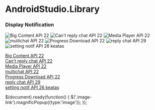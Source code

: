 # AndroidStudio.Library

### Display Notification
![Big Content API 22](https://user-images.githubusercontent.com/37952748/75747217-f2c43a80-5d4e-11ea-8920-cd1a3320a39c.jpeg=500x500)
![Can't reply chat API 22](https://user-images.githubusercontent.com/37952748/75747224-f48dfe00-5d4e-11ea-9d3a-8874bd12f6a8.jpeg=500x500)
![Media Player API 22](https://user-images.githubusercontent.com/37952748/75747225-f5269480-5d4e-11ea-91be-6b84eb752cc5.jpeg=500x500)
![multichat API 22](https://user-images.githubusercontent.com/37952748/75747230-f5bf2b00-5d4e-11ea-9b28-0b9a2c1e8772.jpeg|width=500)
![Progress Download API 22](https://user-images.githubusercontent.com/37952748/75747232-f657c180-5d4e-11ea-89b6-a2c51769454a.jpeg=500x500)
![reply chat API 29](https://user-images.githubusercontent.com/37952748/75747234-f6f05800-5d4e-11ea-8926-bda699e90937.jpeg=500x500)
![setting notif API 26 keatas](https://user-images.githubusercontent.com/37952748/75747236-f788ee80-5d4e-11ea-87a0-4ea04f3cf498.jpeg=500x500)

<a class="image-link" href="https://user-images.githubusercontent.com/37952748/75747217-f2c43a80-5d4e-11ea-8920-cd1a3320a39c.jpeg">Big Content API 22</a><br>
<a href="https://user-images.githubusercontent.com/37952748/75747224-f48dfe00-5d4e-11ea-9d3a-8874bd12f6a8.jpeg">Can't reply chat API 22</a><br>
<a href="https://user-images.githubusercontent.com/37952748/75747225-f5269480-5d4e-11ea-91be-6b84eb752cc5.jpeg">Media Player API 22</a><br>
<a href="https://user-images.githubusercontent.com/37952748/75747230-f5bf2b00-5d4e-11ea-9b28-0b9a2c1e8772.jpeg">multichat API 22</a><br>
<a href="https://user-images.githubusercontent.com/37952748/75747232-f657c180-5d4e-11ea-89b6-a2c51769454a.jpeg">Progress Download API 22</a><br>
<a href="https://user-images.githubusercontent.com/37952748/75747234-f6f05800-5d4e-11ea-8926-bda699e90937.jpeg">reply chat API 29</a><br>
<a href="https://user-images.githubusercontent.com/37952748/75747236-f788ee80-5d4e-11ea-87a0-4ea04f3cf498.jpeg">setting notif API 26 keatas</a>

$(document).ready(function() {
  $('.image-link').magnificPopup({type:'image'});
});
